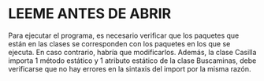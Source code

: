 # LEEME ANTES DE ABRIR

Para ejecutar el programa, es necesario verificar que los paquetes que están en las clases se corresponden con los paquetes en los que se ejecuta.
En caso contrario, habría que modificarlos. Además, la clase Casilla importa 1 método estático y 1 atributo estático de la clase Buscaminas, debe verificarse
que no hay errores en la sintaxis del import por la misma razón. 
